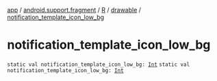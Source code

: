 [app](../../../index.md) / [android.support.fragment](../../index.md) / [R](../index.md) / [drawable](index.md) / [notification_template_icon_low_bg](.)

# notification_template_icon_low_bg

`static val notification_template_icon_low_bg: `[`Int`](https://kotlinlang.org/api/latest/jvm/stdlib/kotlin/-int/index.html)
`static val notification_template_icon_low_bg: `[`Int`](https://kotlinlang.org/api/latest/jvm/stdlib/kotlin/-int/index.html)